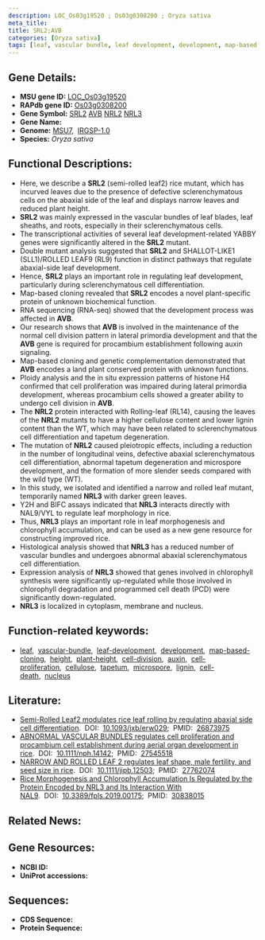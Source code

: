 ```yaml
---
description: LOC_Os03g19520 ; Os03g0308200 ; Oryza sativa
meta_title:
title: SRL2;AVB
categories: [Oryza sativa]
tags: [leaf, vascular bundle, leaf development, development, map-based cloning, height, plant height, cell division, auxin, cell proliferation, cellulose, tapetum, microspore, lignin, cell death, nucleus]
---
```


## Gene Details:
- **MSU gene ID:** [LOC_Os03g19520](http://rice.uga.edu/cgi-bin/ORF_infopage.cgi?orf=LOC_Os03g19520)  
- **RAPdb gene ID:** [Os03g0308200](https://rapdb.dna.affrc.go.jp/locus/?name=Os03g0308200)  
- **Gene Symbol:** <u>SRL2</u>&nbsp;<u>AVB</u>&nbsp;<u>NRL2</u>&nbsp;<u>NRL3</u>
- **Gene Name:**
- **Genome:**  [MSU7](http://rice.uga.edu/),&nbsp;&nbsp;[IRGSP-1.0](https://rapdb.dna.affrc.go.jp/download/irgsp1.html)
- **Species:** *Oryza sativa*

## Functional Descriptions:
   - Here, we describe a **SRL2** (semi-rolled leaf2) rice mutant, which has incurved leaves due to the presence of defective sclerenchymatous cells on the abaxial side of the leaf and displays narrow leaves and reduced plant height.
   - **SRL2** was mainly expressed in the vascular bundles of leaf blades, leaf sheaths, and roots, especially in their sclerenchymatous cells.
   - The transcriptional activities of several leaf development-related YABBY genes were significantly altered in the **SRL2** mutant.
   - Double mutant analysis suggested that **SRL2** and SHALLOT-LIKE1 (SLL1)/ROLLED LEAF9 (RL9) function in distinct pathways that regulate abaxial-side leaf development.
   - Hence, **SRL2** plays an important role in regulating leaf development, particularly during sclerenchymatous cell differentiation.
   - Map-based cloning revealed that **SRL2** encodes a novel plant-specific protein of unknown biochemical function.
   - RNA sequencing (RNA-seq) showed that the development process was affected in **AVB**.
   - Our research shows that **AVB** is involved in the maintenance of the normal cell division pattern in lateral primordia development and that the **AVB** gene is required for procambium establishment following auxin signaling.
   - Map-based cloning and genetic complementation demonstrated that **AVB** encodes a land plant conserved protein with unknown functions.
   - Ploidy analysis and the in situ expression patterns of histone H4 confirmed that cell proliferation was impaired during lateral primordia development, whereas procambium cells showed a greater ability to undergo cell division in **AVB**.
   - The **NRL2** protein interacted with Rolling-leaf (RL14), causing the leaves of the **NRL2** mutants to have a higher cellulose content and lower lignin content than the WT, which may have been related to sclerenchymatous cell differentiation and tapetum degeneration.
   - The mutation of **NRL2** caused pleiotropic effects, including a reduction in the number of longitudinal veins, defective abaxial sclerenchymatous cell differentiation, abnormal tapetum degeneration and microspore development, and the formation of more slender seeds compared with the wild type (WT).
   - In this study, we isolated and identified a narrow and rolled leaf mutant, temporarily named **NRL3** with darker green leaves.
   - Y2H and BIFC assays indicated that **NRL3** interacts directly with NAL9/VYL to regulate leaf morphology in rice.
   - Thus, **NRL3** plays an important role in leaf morphogenesis and chlorophyll accumulation, and can be used as a new gene resource for constructing improved rice.
   - Histological analysis showed that **NRL3** has a reduced number of vascular bundles and undergoes abnormal abaxial sclerenchymatous cell differentiation.
   - Expression analysis of **NRL3** showed that genes involved in chlorophyll synthesis were significantly up-regulated while those involved in chlorophyll degradation and programmed cell death (PCD) were significantly down-regulated.
   - **NRL3** is localized in cytoplasm, membrane and nucleus.

## Function-related keywords:
   - [leaf](/tags/leaf/),&nbsp;&nbsp;[vascular-bundle](/tags/vascular-bundle/),&nbsp;&nbsp;[leaf-development](/tags/leaf-development/),&nbsp;&nbsp;[development](/tags/development/),&nbsp;&nbsp;[map-based-cloning](/tags/map-based-cloning/),&nbsp;&nbsp;[height](/tags/height/),&nbsp;&nbsp;[plant-height](/tags/plant-height/),&nbsp;&nbsp;[cell-division](/tags/cell-division/),&nbsp;&nbsp;[auxin](/tags/auxin/),&nbsp;&nbsp;[cell-proliferation](/tags/cell-proliferation/),&nbsp;&nbsp;[cellulose](/tags/cellulose/),&nbsp;&nbsp;[tapetum](/tags/tapetum/),&nbsp;&nbsp;[microspore](/tags/microspore/),&nbsp;&nbsp;[lignin](/tags/lignin/),&nbsp;&nbsp;[cell-death](/tags/cell-death/),&nbsp;&nbsp;[nucleus](/tags/nucleus/)

## Literature:
   - [Semi-Rolled Leaf2 modulates rice leaf rolling by regulating abaxial side cell differentiation](https://www.doi.org/10.1093/jxb/erw029).&nbsp;&nbsp;DOI:&nbsp;&nbsp;[10.1093/jxb/erw029](https://www.doi.org/10.1093/jxb/erw029);&nbsp;&nbsp;PMID:&nbsp;&nbsp;[26873975](https://pubmed.ncbi.nlm.nih.gov/26873975/)
   - [ABNORMAL VASCULAR BUNDLES regulates cell proliferation and procambium cell establishment during aerial organ development in rice](https://www.doi.org/10.1111/nph.14142).&nbsp;&nbsp;DOI:&nbsp;&nbsp;[10.1111/nph.14142](https://www.doi.org/10.1111/nph.14142);&nbsp;&nbsp;PMID:&nbsp;&nbsp;[27545518](https://pubmed.ncbi.nlm.nih.gov/27545518/)
   - [NARROW AND ROLLED LEAF 2 regulates leaf shape, male fertility, and seed size in rice](https://www.doi.org/10.1111/jipb.12503).&nbsp;&nbsp;DOI:&nbsp;&nbsp;[10.1111/jipb.12503](https://www.doi.org/10.1111/jipb.12503);&nbsp;&nbsp;PMID:&nbsp;&nbsp;[27762074](https://pubmed.ncbi.nlm.nih.gov/27762074/)
   - [Rice Morphogenesis and Chlorophyll Accumulation Is Regulated by the Protein Encoded by NRL3 and Its Interaction With NAL9](https://www.doi.org/10.3389/fpls.2019.00175).&nbsp;&nbsp;DOI:&nbsp;&nbsp;[10.3389/fpls.2019.00175](https://www.doi.org/10.3389/fpls.2019.00175);&nbsp;&nbsp;PMID:&nbsp;&nbsp;[30838015](https://pubmed.ncbi.nlm.nih.gov/30838015/)

## Related News:

## Gene Resources:
- **NCBI ID:**  []()
- **UniProt accessions:** [](https://www.uniprot.org/uniprotkb//entry)

## Sequences:
- **CDS Sequence:**
- **Protein Sequence:**
